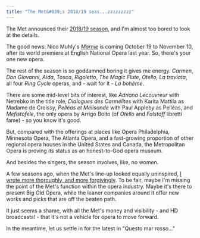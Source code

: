 ```yaml
---
title: "The Met&#039;s 2018/19 seas...zzzzzzzzz"
---
```


The Met announced their [2018/19 season](http://www.metopera.org/Season/2018-19-season/), and I'm almost too bored to look at the details.

The good news: Nico Muhly's [*Marnie*](/left-wanting-more-enos-marnie/) is coming October 19 to November 10, after its world premiere at English National Opera last year. So, there's your one new opera.

The rest of the season is so goddamned boring it gives me energy. *Carmen*, *Don Giovanni*, *Aida*, *Tosca*, *Rigoletto*, *The Magic Flute*, *Otello*, *La traviata*, all four *Ring Cycle* operas, and - wait for it - *La bohème*. 

There are some mid-level bits of interest, like *Adriana Lecouvreur* with Netrebko in the title role, *Dialogues des Carmélites* with Karita Mattila as Madame de Croissy, *Pelléas et Mélisande* with Paul Appleby as Pelléas, and *Mefistofele*, the only opera by Arrigo Boito (of *Otello* and *Falstaff* libretti fame) - so you know it's good.

But, compared with the offerings at places like Opera Philadelphia, Minnesota Opera, The Atlanta Opera, and a fast-growing proportion of other regional opera houses in the United States and Canada, the Metropolitan Opera is proving its status as an honest-to-God opera museum.

And besides the singers, the season involves, like, no women.

A few seasons ago, when the Met's line-up looked equally uninspired, [I wrote more thoroughly, and more forgivingly](https://www.schmopera.com/missing-the-point-the-mets-201516-season/). To be fair, maybe I'm missing the point of the Met's function within the opera industry. Maybe it's there to present Big Old Opera, while the leaner companies around it offer new works and picks that are off the beaten path. 

It just seems a shame, with all the Met's money and visibility - and HD broadcasts! - that it's not a vehicle for opera to move forward.

In the meantime, let us settle in for the latest in "Questo mar rosso..."
